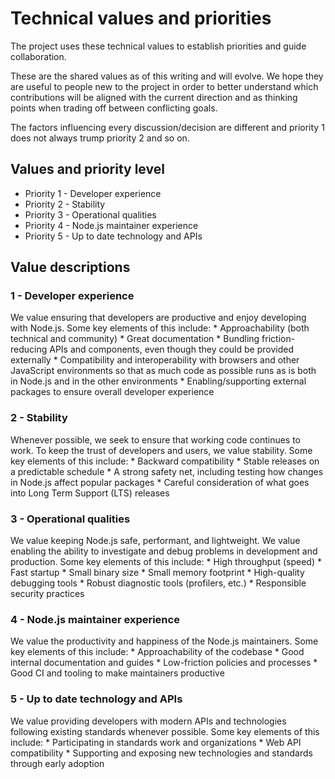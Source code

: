 Technical values and priorities
===============================

The project uses these technical values to establish priorities and guide collaboration.

These are the shared values as of this writing and will evolve. We hope they are useful to people new to the project in order to better understand which contributions will be aligned with the current direction and as thinking points when trading off between conflicting goals.

The factors influencing every discussion/decision are different and priority 1 does not always trump priority 2 and so on.

Values and priority level
-------------------------

-   Priority 1 - Developer experience
-   Priority 2 - Stability
-   Priority 3 - Operational qualities
-   Priority 4 - Node.js maintainer experience
-   Priority 5 - Up to date technology and APIs

Value descriptions
------------------

### 1 - Developer experience

We value ensuring that developers are productive and enjoy developing with Node.js. Some key elements of this include: \* Approachability (both technical and community) \* Great documentation \* Bundling friction-reducing APIs and components, even though they could be provided externally \* Compatibility and interoperability with browsers and other JavaScript environments so that as much code as possible runs as is both in Node.js and in the other environments \* Enabling/supporting external packages to ensure overall developer experience

### 2 - Stability

Whenever possible, we seek to ensure that working code continues to work. To keep the trust of developers and users, we value stability. Some key elements of this include: \* Backward compatibility \* Stable releases on a predictable schedule \* A strong safety net, including testing how changes in Node.js affect popular packages \* Careful consideration of what goes into Long Term Support (LTS) releases

### 3 - Operational qualities

We value keeping Node.js safe, performant, and lightweight. We value enabling the ability to investigate and debug problems in development and production. Some key elements of this include: \* High throughput (speed) \* Fast startup \* Small binary size \* Small memory footprint \* High-quality debugging tools \* Robust diagnostic tools (profilers, etc.) \* Responsible security practices

### 4 - Node.js maintainer experience

We value the productivity and happiness of the Node.js maintainers. Some key elements of this include: \* Approachability of the codebase \* Good internal documentation and guides \* Low-friction policies and processes \* Good CI and tooling to make maintainers productive

### 5 - Up to date technology and APIs

We value providing developers with modern APIs and technologies following existing standards whenever possible. Some key elements of this include: \* Participating in standards work and organizations \* Web API compatibility \* Supporting and exposing new technologies and standards through early adoption

